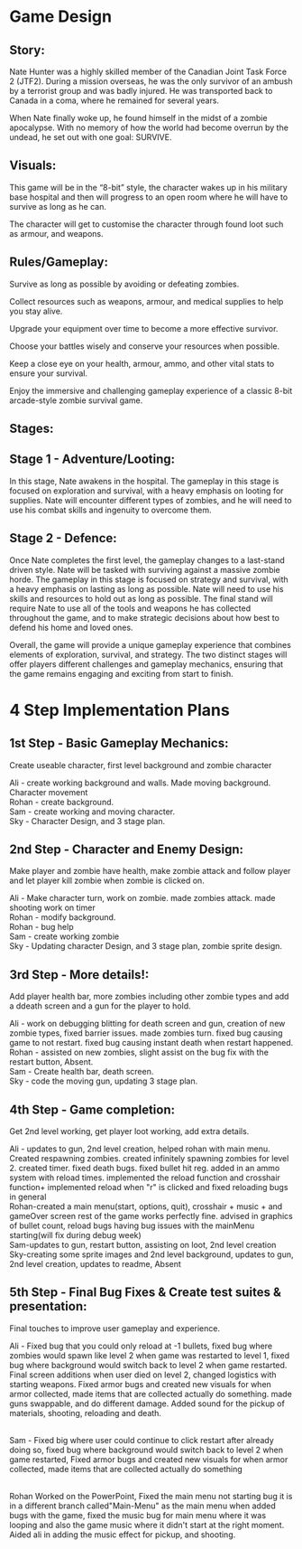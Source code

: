 # Game Design

## Story:
Nate Hunter was a highly skilled member of the Canadian Joint Task Force 2 (JTF2). During a mission overseas, he was the only survivor of an ambush by a terrorist group and was badly injured. He was transported back to Canada in a coma, where he remained for several years.

When Nate finally woke up, he found himself in the midst of a zombie apocalypse. With no memory of how the world had become overrun by the undead, he set out with one goal: SURVIVE.

## Visuals:
This game will be in the “8-bit” style, the character wakes up in his military base hospital and then will progress to an open room where he will have to survive as long as he can.

The character will get to customise the character through found loot such as armour, and weapons.

## Rules/Gameplay:
Survive as long as possible by avoiding or defeating zombies.

Collect resources such as weapons, armour, and medical supplies to help you stay alive.

Upgrade your equipment over time to become a more effective survivor.

Choose your battles wisely and conserve your resources when possible.

Keep a close eye on your health, armour, ammo, and other vital stats to ensure your survival.

Enjoy the immersive and challenging gameplay experience of a classic 8-bit arcade-style zombie survival game.

## Stages:

## Stage 1 - Adventure/Looting:
In this stage, Nate awakens in the hospital. The gameplay in this stage is focused on exploration and survival, with a heavy emphasis on looting for supplies. Nate will encounter different types of zombies, and he will need to use his combat skills and ingenuity to overcome them.

## Stage 2 - Defence:
Once Nate completes the first level, the gameplay changes to a last-stand driven style. Nate will be tasked with surviving against a massive zombie horde. The gameplay in this stage is focused on strategy and survival, with a heavy emphasis on lasting as long as possible. Nate will need to use his skills and resources to hold out as long as possible. The final stand will require Nate to use all of the tools and weapons he has collected throughout the game, and to make strategic decisions about how best to defend his home and loved ones.

Overall, the game will provide a unique gameplay experience that combines elements of exploration, survival, and strategy. The two distinct stages will offer players different challenges and gameplay mechanics, ensuring that the game remains engaging and exciting from start to finish.

# 4 Step Implementation Plans

## 1st Step - Basic Gameplay Mechanics:
Create useable character, first level background and zombie character

Ali - create working background and walls. Made moving background. Character movement
 <br />Rohan - create background.
 <br />Sam - create working and moving character.
 <br />Sky - Character Design, and 3 stage plan.

## 2nd Step - Character and Enemy Design:
Make player and zombie have health, make zombie attack and follow player and let player kill zombie when zombie is clicked on.

Ali - Make character turn, work on zombie. made zombies attack. made shooting work on timer
<br/>Rohan - modify background.
<br/>Rohan - bug help 
 <br />Sam - create working zombie
 <br />Sky - Updating character Design, and 3 stage plan, zombie sprite design.

## 3rd Step - More details!:
Add player health bar, more zombies including other zombie types and add a ddeath screen and a gun for the player to hold.

Ali - work on debugging blitting for death screen and gun, creation of new zombie types, fixed barrier issues. made zombies turn. fixed bug causing game to not restart. fixed bug causing instant death when restart happened.
 <br />Rohan - assisted on new zombies, slight assist on the bug fix with the restart button, Absent.
 <br />Sam - Create health bar, death screen.
 <br />Sky - code the moving gun, updating 3 stage plan.

## 4th Step - Game completion:
Get 2nd level working, get player loot working, add extra details.

 Ali - updates to gun, 2nd level creation, helped rohan with main menu. Created respawning zombies. created infinitely spawning zombies for level 2. created timer. fixed death bugs. fixed bullet hit reg. added in an ammo system with reload times.
 implemented the reload function and crosshair function+ implemented reload when "r" is clicked and fixed reloading bugs in general 
 <br />Rohan-created a main menu(start, options, quit),  crosshair + music + and gameOver screen
 rest of the game works perfectly fine. advised in graphics of bullet count, reload bugs 
 having bug issues with the mainMenu starting(will fix during debug week)
 <br />Sam-updates to gun, restart button, assisting on loot, 2nd level creation
 <br />Sky-creating some sprite images and 2nd level background, updates to gun, 2nd level creation, updates to readme, Absent

## 5th Step - Final Bug Fixes & Create test suites & presentation:
Final touches to improve user gameplay and experience.

 Ali - Fixed bug that you could only reload at -1 bullets, fixed bug where zombies would spawn like level 2 when game was restarted to level 1, fixed bug where background would switch back to level 2 when game restarted.
 Final screen additions when user died on level 2, changed logistics with starting weapons. Fixed armor bugs and created new visuals for when armor collected, made items that are collected actually do something.
 made guns swappable, and do different damage. Added sound for the pickup of materials, shooting, reloading and death.
 
 <br />Sam - Fixed big where user could continue to click restart after already doing so, fixed bug where background would switch back to level 2 when game restarted, Fixed armor bugs and created new visuals for when armor
 collected, made items that are collected actually do something

<br/> Rohan Worked on the PowerPoint, Fixed the main menu not starting bug it is in a different branch called"Main-Menu" as the main menu when added bugs with the game, fixed the music bug for main menu where it was looping and also the game music where it didn't start at the right moment. Aided ali in adding the music effect for pickup, and shooting.
 



